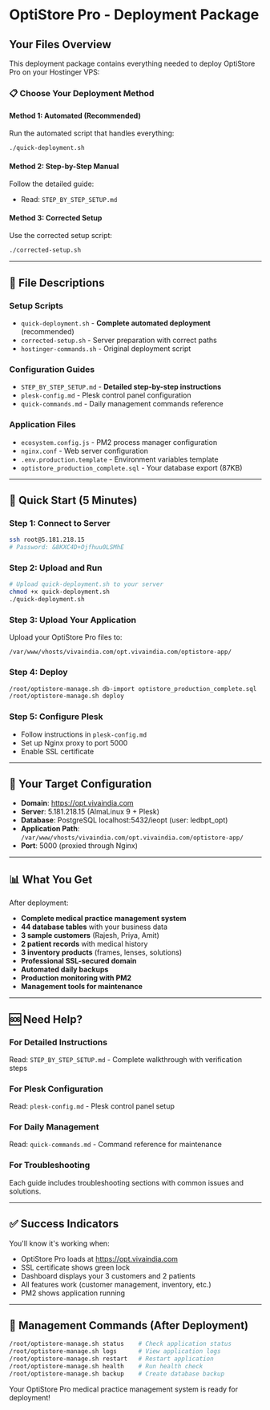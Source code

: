 # OptiStore Pro - Deployment Package

## Your Files Overview

This deployment package contains everything needed to deploy OptiStore Pro on your Hostinger VPS:

### 📋 **Choose Your Deployment Method**

#### **Method 1: Automated (Recommended)**
Run the automated script that handles everything:
```bash
./quick-deployment.sh
```

#### **Method 2: Step-by-Step Manual**
Follow the detailed guide:
- Read: `STEP_BY_STEP_SETUP.md`

#### **Method 3: Corrected Setup**
Use the corrected setup script:
```bash
./corrected-setup.sh
```

---

## 📁 **File Descriptions**

### **Setup Scripts**
- `quick-deployment.sh` - **Complete automated deployment** (recommended)
- `corrected-setup.sh` - Server preparation with correct paths
- `hostinger-commands.sh` - Original deployment script

### **Configuration Guides**
- `STEP_BY_STEP_SETUP.md` - **Detailed step-by-step instructions**
- `plesk-config.md` - Plesk control panel configuration
- `quick-commands.md` - Daily management commands reference

### **Application Files**
- `ecosystem.config.js` - PM2 process manager configuration
- `nginx.conf` - Web server configuration
- `.env.production.template` - Environment variables template
- `optistore_production_complete.sql` - Your database export (87KB)

---

## 🚀 **Quick Start (5 Minutes)**

### **Step 1: Connect to Server**
```bash
ssh root@5.181.218.15
# Password: &8KXC4D+Ojfhuu0LSMhE
```

### **Step 2: Upload and Run**
```bash
# Upload quick-deployment.sh to your server
chmod +x quick-deployment.sh
./quick-deployment.sh
```

### **Step 3: Upload Your Application**
Upload your OptiStore Pro files to:
```
/var/www/vhosts/vivaindia.com/opt.vivaindia.com/optistore-app/
```

### **Step 4: Deploy**
```bash
/root/optistore-manage.sh db-import optistore_production_complete.sql
/root/optistore-manage.sh deploy
```

### **Step 5: Configure Plesk**
- Follow instructions in `plesk-config.md`
- Set up Nginx proxy to port 5000
- Enable SSL certificate

---

## 🎯 **Your Target Configuration**

- **Domain**: https://opt.vivaindia.com
- **Server**: 5.181.218.15 (AlmaLinux 9 + Plesk)
- **Database**: PostgreSQL localhost:5432/ieopt (user: ledbpt_opt)
- **Application Path**: `/var/www/vhosts/vivaindia.com/opt.vivaindia.com/optistore-app/`
- **Port**: 5000 (proxied through Nginx)

---

## 📊 **What You Get**

After deployment:
- **Complete medical practice management system**
- **44 database tables** with your business data
- **3 sample customers** (Rajesh, Priya, Amit)
- **2 patient records** with medical history
- **3 inventory products** (frames, lenses, solutions)
- **Professional SSL-secured domain**
- **Automated daily backups**
- **Production monitoring with PM2**
- **Management tools for maintenance**

---

## 🆘 **Need Help?**

### **For Detailed Instructions**
Read: `STEP_BY_STEP_SETUP.md` - Complete walkthrough with verification steps

### **For Plesk Configuration**
Read: `plesk-config.md` - Plesk control panel setup

### **For Daily Management**
Read: `quick-commands.md` - Command reference for maintenance

### **For Troubleshooting**
Each guide includes troubleshooting sections with common issues and solutions.

---

## ✅ **Success Indicators**

You'll know it's working when:
- OptiStore Pro loads at https://opt.vivaindia.com
- SSL certificate shows green lock
- Dashboard displays your 3 customers and 2 patients
- All features work (customer management, inventory, etc.)
- PM2 shows application running

---

## 🔧 **Management Commands (After Deployment)**

```bash
/root/optistore-manage.sh status    # Check application status
/root/optistore-manage.sh logs      # View application logs
/root/optistore-manage.sh restart   # Restart application
/root/optistore-manage.sh health    # Run health check
/root/optistore-manage.sh backup    # Create database backup
```

Your OptiStore Pro medical practice management system is ready for deployment!